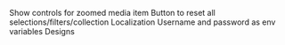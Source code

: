 Show controls for zoomed media item
Button to reset all selections/filters/collection
Localization
Username and password as env variables
Designs

